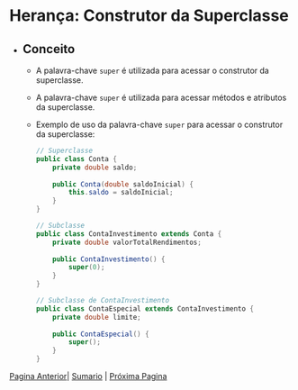 # Herança: Construtor da Superclasse

- ## Conceito

  - A palavra-chave `super` é utilizada para acessar o construtor da superclasse.
  - A palavra-chave `super` é utilizada para acessar métodos e atributos da superclasse.

  - Exemplo de uso da palavra-chave `super` para acessar o construtor da superclasse:

    ```java
    // Superclasse
    public class Conta {
        private double saldo;
        
        public Conta(double saldoInicial) {
            this.saldo = saldoInicial;
        }
    }

    // Subclasse
    public class ContaInvestimento extends Conta {
        private double valorTotalRendimentos;
        
        public ContaInvestimento() {
            super(0);
        }
    }
    
    // Subclasse de ContaInvestimento
    public class ContaEspecial extends ContaInvestimento {
        private double limite;
        
        public ContaEspecial() {
            super();
        }
    }
    ```

[Pagina Anterior](heranca-override.md)| [Sumario](sumario.md) | [Próxima Pagina](heranca-polimorfismo.md)
